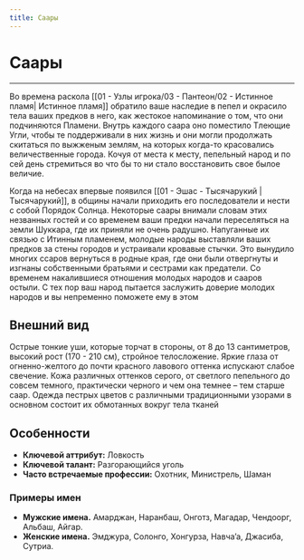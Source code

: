 ```yaml
---
title: Саары
---
```

# Саары
___
Во времена раскола [[01 - Узлы игрока/03 - Пантеон/02 - Истинное пламя| Истинное пламя]] обратило ваше наследие в пепел и окрасило тела ваших предков в него, как жестокое напоминание о том, что они подчиняются Пламени. Внутрь каждого саара оно поместило Тлеющие Угли, чтобы те поддерживали в них жизнь и они могли продолжать скитаться по выжженым землям, на которых когда-то красовались величественные города. Кочуя от места к месту, пепельный народ и по сей день стремиться во что бы то ни стало восстановить свое былое величие.

Когда на небесах впервые появился [[01 - Эшас - Тысячарукий | Тысячарукий]], в общины начали приходить его последователи и нести с собой Порядок Солнца. Некоторые саары внимали словам этих незванных гостей и со временем ваши предки начали переселяться на земли Шуккара, где их приняли не очень радушно. Напуганные их связью с Итинным пламенем, молодые народы выставляли ваших предков за стены городов и устраивали кровавые стычки. Это вынудило многих ссаров вернуться в родные края, где они были отвергнуты и изгнаны собственными братьями и сестрами как предатели. Со временем накалившиеся отношения молодых народов и сааров остыли. С тех пор ваш народ пытается заслужить доверие молодих народов и вы непременно поможете ему в этом
## Внешний вид
Острые тонкие уши, которые торчат в стороны, от 8 до 13 сантиметров, высокий рост (170 - 210 см), стройное телосложение. Яркие глаза от огненно-желтого до почти красного лавового оттенка испускают слабое свечение. Кожа различных оттенков серого, от светлого пепельного до совсем темного, практически черного и чем она темнее – тем старше саар. Одежда пестрых цветов с различными традиционными узорами в основном состоит их обмотанных вокруг тела тканей
## Особенности
- **Ключевой аттрибут:** Ловкость
- **Ключевой талант:** Разгорающийся уголь
- **Часто встречаемые профессии:** Охотник, Министрель, Шаман
### Примеры имен
- **Мужские имена.** Амарджан, Наранбаш, Онготз, Магадар, Чендоорг, Альбаш, Айгар.
- **Женские имена.** Эмджура, Солонго, Хонгурза, Навча’а, Джасиба, Сутриа.